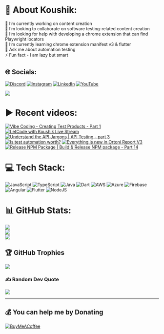 # 💫 About Koushik:
🔭 I’m currently working on content creation<br>👯 I’m looking to collaborate on software testing-related content creation<br>🤝 I’m looking for help with developing a chrome extension that can find Playwright locators<br>🌱 I’m currently learning chrome extension manifest v3 & flutter<br>💬 Ask me about automation testing<br>⚡ Fun fact - I am lazy but smart


## 🌐 Socials:
[![Discord](https://img.shields.io/badge/Discord-%237289DA.svg?logo=discord&logoColor=white)](htttps://discord.gg/https://discord.gg/UunqzYFHPX) [![Instagram](https://img.shields.io/badge/Instagram-%23E4405F.svg?logo=Instagram&logoColor=white)](https://instagram.com/ortonikc) [![LinkedIn](https://img.shields.io/badge/LinkedIn-%230077B5.svg?logo=linkedin&logoColor=white)](https://linkedin.com/in/ortoni) [![YouTube](https://img.shields.io/badge/YouTube-%23FF0000.svg?logo=YouTube&logoColor=white)](https://youtube.com/@letcode) 

[![](https://visitcount.itsvg.in/api?id=ortonikc&icon=6&color=0)](https://visitcount.itsvg.in)
# ▶️ Recent videos:
<!-- BEGIN YOUTUBE-CARDS -->
[![Vibe Coding - Creating Test Products - Part 1](https://ytcards.demolab.com/?id=ON2UfHvJ4ik&title=Vibe+Coding+-+Creating+Test+Products+-+Part+1&lang=en&timestamp=1748322704&background_color=%230d1117&title_color=%23ffffff&stats_color=%23dedede&max_title_lines=1&width=250&border_radius=5 "Vibe Coding - Creating Test Products - Part 1")](https://www.youtube.com/watch?v=ON2UfHvJ4ik)
[![LetCode with Koushik Live Stream](https://ytcards.demolab.com/?id=R0SWPv-zb-E&title=LetCode+with+Koushik+Live+Stream&lang=en&timestamp=1748278066&background_color=%230d1117&title_color=%23ffffff&stats_color=%23dedede&max_title_lines=1&width=250&border_radius=5 "LetCode with Koushik Live Stream")](https://www.youtube.com/watch?v=R0SWPv-zb-E)
[![Understand the API Jargons | API Testing - part 3](https://ytcards.demolab.com/?id=2Tnx5xiahgU&title=Understand+the+API+Jargons+%7C+API+Testing+-+part+3&lang=en&timestamp=1747329686&background_color=%230d1117&title_color=%23ffffff&stats_color=%23dedede&max_title_lines=1&width=250&border_radius=5 "Understand the API Jargons | API Testing - part 3")](https://www.youtube.com/watch?v=2Tnx5xiahgU)
[![Is test automation worth?](https://ytcards.demolab.com/?id=EXurwsUa3Hw&title=Is+test+automation+worth%3F&lang=en&timestamp=1747157499&background_color=%230d1117&title_color=%23ffffff&stats_color=%23dedede&max_title_lines=1&width=250&border_radius=5 "Is test automation worth?")](https://www.youtube.com/watch?v=EXurwsUa3Hw)
[![Everything is new in Ortoni Report V3](https://ytcards.demolab.com/?id=K920qUHx0uA&title=Everything+is+new+in+Ortoni+Report+V3&lang=en&timestamp=1742313002&background_color=%230d1117&title_color=%23ffffff&stats_color=%23dedede&max_title_lines=1&width=250&border_radius=5 "Everything is new in Ortoni Report V3")](https://www.youtube.com/watch?v=K920qUHx0uA)
[![Release NPM Package | Build & Release NPM package - Part 14](https://ytcards.demolab.com/?id=TSowZrIqh-4&title=Release+NPM+Package+%7C+Build+%26+Release+NPM+package+-+Part+14&lang=en&timestamp=1742306877&background_color=%230d1117&title_color=%23ffffff&stats_color=%23dedede&max_title_lines=1&width=250&border_radius=5 "Release NPM Package | Build & Release NPM package - Part 14")](https://www.youtube.com/watch?v=TSowZrIqh-4)
<!-- END YOUTUBE-CARDS -->
# 💻 Tech Stack:
![JavaScript](https://img.shields.io/badge/javascript-%23323330.svg?style=for-the-badge&logo=javascript&logoColor=%23F7DF1E) ![TypeScript](https://img.shields.io/badge/typescript-%23007ACC.svg?style=for-the-badge&logo=typescript&logoColor=white) ![Java](https://img.shields.io/badge/java-%23ED8B00.svg?style=for-the-badge&logo=java&logoColor=white) ![Dart](https://img.shields.io/badge/dart-%230175C2.svg?style=for-the-badge&logo=dart&logoColor=white) ![AWS](https://img.shields.io/badge/AWS-%23FF9900.svg?style=for-the-badge&logo=amazon-aws&logoColor=white) ![Azure](https://img.shields.io/badge/azure-%230072C6.svg?style=for-the-badge&logo=azure-devops&logoColor=white) ![Firebase](https://img.shields.io/badge/firebase-%23039BE5.svg?style=for-the-badge&logo=firebase) ![Angular](https://img.shields.io/badge/angular-%23DD0031.svg?style=for-the-badge&logo=angular&logoColor=white) ![Flutter](https://img.shields.io/badge/Flutter-%2302569B.svg?style=for-the-badge&logo=Flutter&logoColor=white) ![NodeJS](https://img.shields.io/badge/node.js-6DA55F?style=for-the-badge&logo=node.js&logoColor=white)
# 📊 GitHub Stats:
![](https://github-readme-stats.vercel.app/api?username=ortonikc&theme=radical&hide_border=true&include_all_commits=true&count_private=true)<br/>
![](https://github-readme-streak-stats.herokuapp.com/?user=ortonikc&theme=radical&hide_border=true)<br/>
![](https://github-readme-stats.vercel.app/api/top-langs/?username=ortonikc&theme=radical&hide_border=true&include_all_commits=true&count_private=true&layout=compact)

## 🏆 GitHub Trophies
![](https://github-profile-trophy.vercel.app/?username=ortonikc&theme=discord&no-frame=false&no-bg=true&margin-w=4)

### ✍️ Random Dev Quote
![](https://quotes-github-readme.vercel.app/api?type=horizontal&theme=radical)

---
  ## 💰 You can help me by Donating
  [![BuyMeACoffee](https://img.shields.io/badge/Buy%20Me%20a%20Coffee-ffdd00?style=for-the-badge&logo=buy-me-a-coffee&logoColor=black)](https://buymeacoffee.com/letcode) 

  
<!-- Proudly created with GPRM ( https://gprm.itsvg.in ) -->
